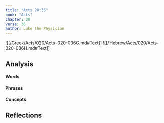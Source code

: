 ```yaml
---
title: "Acts 20:36"
book: "Acts"
chapter: 20
verse: 36
author: Luke the Physician
---
```

![[/Greek/Acts/020/Acts-020-036G.md#Text]]
![[/Hebrew/Acts/020/Acts-020-036H.md#Text]]

## Analysis

#### Words

#### Phrases

#### Concepts

## Reflections
